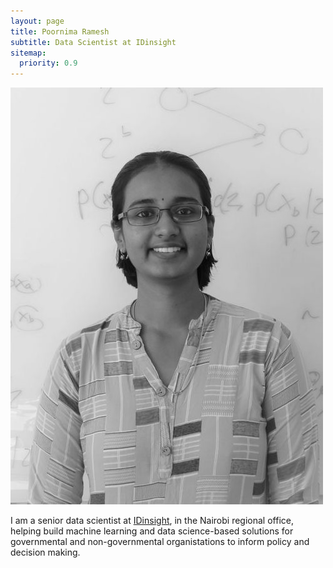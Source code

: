 ```yaml
---
layout: page
title: Poornima Ramesh
subtitle: Data Scientist at IDinsight
sitemap:
  priority: 0.9
---
```


<!--img src="{{ './PoornimaRamesh.jpeg' | prepend: site.baseurl }}" id="about-img"-->
<img src="assets/img/PoornimaRamesh.jpeg" id="about-img">

<div id="describe-text">
	<p>I am a senior data scientist at <a href="https://www.idinsight.org/" target="_blank"> IDinsight</a>, in the Nairobi regional office, helping build machine learning and data science-based solutions for governmental and non-governmental organistations to inform policy and decision making.</p>
	<!-- <p>Fork and use the theme from the <strong> <a href="https://github.com/knhash/Pudhina"> repository</a> </strong></p> -->
</div>
